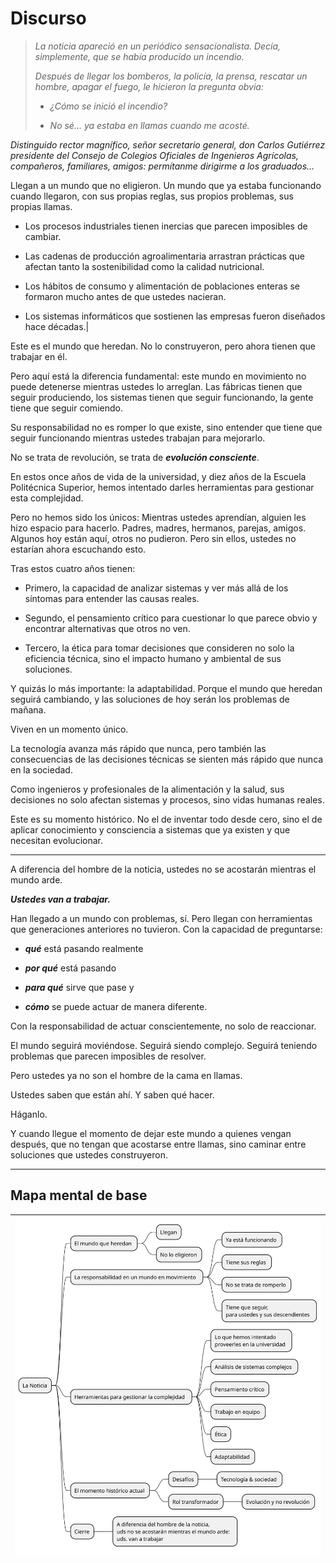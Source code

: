 # Discurso

> *La noticia apareció en un periódico sensacionalista. Decía, simplemente, que se había producido un incendio.*
> 
> *Después de llegar los bomberos, la policía, la prensa, rescatar un hombre, apagar el fuego, le hicieron la pregunta obvia:*
> 
> - *¿Cómo se inició el incendio?*
> 
> - *No sé... ya estaba en llamas cuando me acosté.*
> 

*Distinguido rector magnífico, señor secretario general, don Carlos Gutiérrez presidente del Consejo de Colegios Oficiales de Ingenieros Agrícolas, compañeros, familiares, amigos: permítanme dirigirme a los graduados...*

Llegan a un mundo que no eligieron. Un mundo que ya estaba funcionando cuando llegaron, con sus propias reglas, sus propios problemas, sus propias llamas.

- Los procesos industriales tienen inercias que parecen imposibles de cambiar. 

- Las cadenas de producción agroalimentaria arrastran prácticas que afectan tanto la sostenibilidad como la calidad nutricional. 

- Los hábitos de consumo y alimentación de poblaciones enteras se formaron mucho antes de que ustedes nacieran.

- Los sistemas informáticos que sostienen las empresas fueron diseñados hace décadas.|

Este es el mundo que heredan. No lo construyeron, pero ahora tienen que trabajar en él.

Pero aquí está la diferencia fundamental: este mundo en movimiento no puede detenerse mientras ustedes lo arreglan. Las fábricas tienen que seguir produciendo, los sistemas tienen que seguir funcionando, la gente tiene que seguir comiendo.

Su responsabilidad no es romper lo que existe, sino entender que tiene que seguir funcionando mientras ustedes trabajan para mejorarlo.

No se trata de revolución, se trata de ***evolución consciente***.

En estos once años de vida de la universidad, y diez años de la Escuela Politécnica Superior, hemos intentado darles herramientas para gestionar esta complejidad. 

Pero no hemos sido los únicos: Mientras ustedes aprendían, alguien les hizo espacio para hacerlo. Padres, madres, hermanos, parejas, amigos. Algunos hoy están aquí, otros no pudieron. Pero sin ellos, ustedes no estarían ahora escuchando esto.

Tras estos cuatro años tienen:

- Primero, la capacidad de analizar sistemas y ver más allá de los síntomas para entender las causas reales.

- Segundo, el pensamiento crítico para cuestionar lo que parece obvio y encontrar alternativas que otros no ven.

- Tercero, la ética para tomar decisiones que consideren no solo la eficiencia técnica, sino el impacto humano y ambiental de sus soluciones.

Y quizás lo más importante: la adaptabilidad. Porque el mundo que heredan seguirá cambiando, y las soluciones de hoy serán los problemas de mañana.

Viven en un momento único.

La tecnología avanza más rápido que nunca, pero también las consecuencias de las decisiones técnicas se sienten más rápido que nunca en la sociedad.

Como ingenieros y profesionales de la alimentación y la salud, sus decisiones no solo afectan sistemas y procesos, sino vidas humanas reales.

Este es su momento histórico. No el de inventar todo desde cero, sino el de aplicar conocimiento y consciencia a sistemas que ya existen y que necesitan evolucionar.

---

A diferencia del hombre de la noticia, ustedes no se acostarán mientras el mundo arde.

***Ustedes van a trabajar.***

Han llegado a un mundo con problemas, sí. Pero llegan con herramientas que generaciones anteriores no tuvieron. Con la capacidad de preguntarse:

- ***qué*** está pasando realmente

- ***por qué*** está pasando

- ***para qué*** sirve que pase y 

- ***cómo*** se puede actuar de manera diferente. 

Con la responsabilidad de actuar conscientemente, no solo de reaccionar.

El mundo seguirá moviéndose. Seguirá siendo complejo. Seguirá teniendo problemas que parecen imposibles de resolver.

Pero ustedes ya no son el hombre de la cama en llamas.

Ustedes saben que están ahí. Y saben qué hacer.

Háganlo.

Y cuando llegue el momento de dejar este mundo a quienes vengan después, que no tengan que acostarse entre llamas, sino caminar entre soluciones que ustedes construyeron.

---

## Mapa mental de base

<div align=center>

|![](/images/modelosUML/discurso.svg)
|-

</div>
